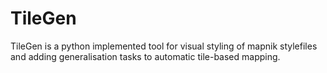 TileGen
=======

TileGen is a python implemented tool for visual styling of mapnik stylefiles and adding generalisation tasks to automatic tile-based mapping.

